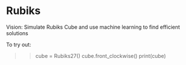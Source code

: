 # Rubiks
Vision: Simulate Rubiks Cube and use machine learning to find efficient solutions

To try out:
>> cube = Rubiks27()
>> cube.front_clockwise()
>> print(cube)


